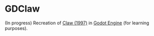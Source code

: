 # GDClaw

(In progress)
Recreation of [Claw (1997)](https://en.wikipedia.org/wiki/Claw_(video_game)) in [Godot Engine](https://godotengine.org/) (for learning purposes).
